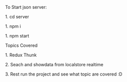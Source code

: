 <p>
  To Start json server:
  </P
<p>
  1. cd server
  </P
  <p>
  1. npm i
  </P
<p>
  1. npm start
  </P
  
  
  <p>
  Topics Covered
  </P
  
<p>
  1. Redux Thunk
  </P
  
<p>
  2. Seach and showdata from localstore realtime
  </P
  
<p>
  3. Rest run the project and see what topic are covered  :D 
  </P
  
